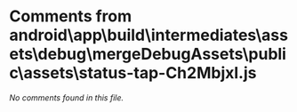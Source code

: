 # Comments from android\app\build\intermediates\assets\debug\mergeDebugAssets\public\assets\status-tap-Ch2Mbjxl.js

*No comments found in this file.*

